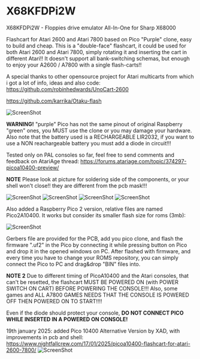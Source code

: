 # X68KFDPi2W
X68KFDPi2W - Floppies drive emulator All-In-One for Sharp X68000


Flashcart for Atari 2600 and Atari 7800 based on Pico "Purple" clone, easy to build and cheap.
This is a "double-face" flashcart, it could be used for both Atari 2600 and Atari 7800, simply rotating it and inserting the cart in different Atari!!
It doesn't support all bank-switching schemas, but enough to enjoy your A2600 / A7800 with a single flash-carts!!

A special thanks to other opensource project for Atari multicarts from which i got a lot of info, ideas and also code:
https://github.com/robinhedwards/UnoCart-2600

https://github.com/karrika/Otaku-flash


![ScreenShot](https://raw.githubusercontent.com/aotta/PicoA10400/main/pictures/picoA10400_06.jpg)

**WARNING!** "purple" Pico has not the same pinout of original Raspberry "green" ones, you MUST use the clone or you may damage your hardware.
Also note that the battery used is a RECHARGEABLE LIR2032, if you want to use a NON reachargeable battery you must add a diode in circuit!!!

Tested only on PAL consoles so far, feel free to send comments and feedback on AtariAge thread:
https://forums.atariage.com/topic/374297-picoa10400-preview/

**NOTE** Please look at picture for soldering side of the components, or your shell won't close!! they are different from the pcb mask!!!

![ScreenShot](https://raw.githubusercontent.com/aotta/PicoA10400/main/pictures/picoA10400_01.jpg)
![ScreenShot](https://raw.githubusercontent.com/aotta/PicoA10400/main/pictures/picoA10400_02.jpg)
![ScreenShot](https://raw.githubusercontent.com/aotta/PicoA10400/main/pictures/picoA10400_03.jpg)
![ScreenShot](https://raw.githubusercontent.com/aotta/PicoA10400/main/pictures/picoA10400_04.jpg)


Also added a Raspberry Pico 2 version, relative files are named Pico2A10400. It works but consider its smaller flash size for roms (3mb):

![ScreenShot](https://raw.githubusercontent.com/aotta/PicoA10400/main/pictures/Pico2A10400.jpg)

Gerbers file are provided for the PCB, add you pico clone, and flash the firmware ".uf2" in the Pico by connecting it while pressing button on Pico and drop it in the opened windows on PC.
After flashed with firmware, and every time you have to change your ROMS repository, you can simply connect the Pico to PC and drag&drop "BIN" files  into.

**NOTE 2** Due to different timing of PicoA10400 and the Atari consoles, that can't be resetted, the flashcart MUST BE POWERED ON (with POWER SWITCH ON CART) BEFORE POWERING THE CONSOLE!!! Also, some games and ALL A7800 GAMES NEEDS THAT THE CONSOLE IS POWERED OFF THEN POWERED ON TO START!!!!

Even if the diode should protect your console, **DO NOT CONNECT PICO WHILE INSERTED IN A POWERED ON CONSOLE!**

19th january 2025: added Pico 10400 Alternative Version by XAD, with improvements in pcb and shell: https://www.nightfallcrew.com/17/01/2025/picoa10400-flashcart-for-atari-2600-7800/
![ScreenShot](https://raw.githubusercontent.com/aotta/PicoA10400/main/pictures/picoA10400_08.jpg)

